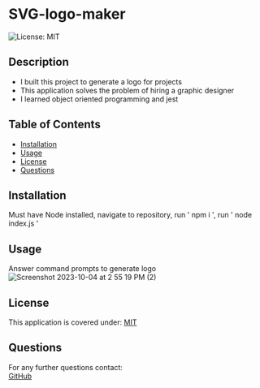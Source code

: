 # SVG-logo-maker
![License: MIT](https://img.shields.io/badge/License-MIT-yellow.svg)

## Description
* I built this project to generate a logo for projects
* This application solves the problem of hiring a graphic designer
* I learned object oriented programming and jest

## Table of Contents
* [Installation](#installation)
* [Usage](#usage)
* [License](#license)
* [Questions](#questions)

## Installation
Must have Node installed, navigate to repository, run ' npm i ', run ' node index.js '

## Usage
Answer command prompts to generate logo  
![Screenshot 2023-10-04 at 2 55 19 PM (2)](https://github.com/BrianPizz/SVG-logo-maker/assets/138056153/eebfae6d-72f7-4225-a6f2-c88a628df281)


## License
This application is covered under:
[MIT](https://choosealicense.com/licenses/mit/)




## Questions

For any further questions contact:  
[GitHub](https://github.com/BrianPizz)  

